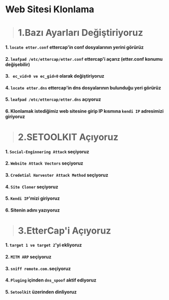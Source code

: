 # Web Sitesi Klonlama
> # 1.Bazı Ayarları Değiştiriyoruz
#### 1. ```locate etter.conf``` ettercap'in conf dosyalarının yerini görürüz
#### 2. ```leafpad /etc/ettercap/etter.conf``` ettercap'i açarız (etter.conf konumu değişebilir)
#### 3. ``` ec_vid=0 ve ec_gid=0``` olarak değiştiriyoruz
#### 4. ```locate etter.dns``` ettercap'in dns dosyalarının bulunduğu yeri görürüz
#### 5. ```leafpad /etc/ettercap/etter.dns``` açıyoruz
#### 6. Klonlamak istediğimiz web sitesine girip IP kısmına ```kendi IP``` adresimizi giriyoruz 
> # 2.SETOOLKIT Açıyoruz
#### 1. ```Social-Enginnering Attack``` seçiyoruz
#### 2. ```Website Attack Vectors``` seçiyoruz
#### 3. ```Credetial Harvester Attack Method``` seçiyoruz
#### 4. ```Site Cloner``` seçiyoruz
#### 5. ```Kendi IP```'mizi giriyoruz
#### 6. Sitenin adını yazıyoruz 
> # 3.EtterCap'i Açıyoruz
#### 1. ```target 1 ve target 2```'yi ekliyoruz
#### 2. ```MITM ARP``` seçiyoruz
#### 3. ```sniff remote.com.```seçiyoruz
#### 4. ```Pluging``` içinden ```dns_spoof``` aktif ediyoruz
#### 5. ```Setoolkit``` üzerinden dinliyoruz

